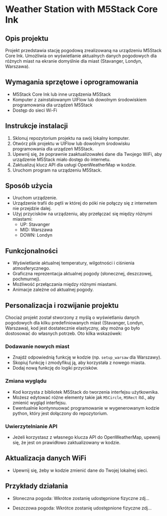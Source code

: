 # Weather Station with M5Stack Core Ink

## Opis projektu

Projekt przedstawia stację pogodową zrealizowaną na urządzeniu M5Stack Core Ink. Umożliwia on wyświetlanie aktualnych danych pogodowych dla różnych miast na ekranie domyślnie dla miast (Stavanger, Londyn, Warszawa).

## Wymagania sprzętowe i oprogramowania

- M5Stack Core Ink lub inne urządzenia M5Stack
- Komputer z zainstalowanym UIFlow lub dowolnym środowiskiem programowania dla urządzeń M5Stack
- Dostęp do sieci Wi-Fi

## Instrukcje instalacji

1. Sklonuj repozytorium projektu na swój lokalny komputer.
2. Otwórz plik projektu w UIFlow lub dowolnym środowisku programowania dla urządzeń M5Stack.
3. Upewnij się, że poprawnie zaaktualizowałeś dane dla Twojego WiFi, aby urządzenie M5Stack miało dostęp do internetu.
4. Zaktualizuj klucz API dla usługi OpenWeatherMap w kodzie.
5. Uruchom program na urządzeniu M5Stack.

## Sposób użycia

- Uruchom urządzenie.
- Urządzenie trafii do pętli w której do póki nie połączy się z internetem nie przejdzie dalej.
- Użyj przycisków na urządzeniu, aby przełączać się między różnymi miastami:
  - UP: Stavanger
  - MID: Warszawa
  - DOWN: Londyn

## Funkcjonalności

- Wyświetlanie aktualnej temperatury, wilgotności i ciśnienia atmosferycznego.
- Graficzna reprezentacja aktualnej pogody (słonecznej, deszczowej, pochmurnej).
- Możliwość przełączania między różnymi miastami.
- Animacje zależne od aktualnej pogody.

## Personalizacja i rozwijanie projektu

Chociaż projekt został stworzony z myślą o wyświetlaniu danych pogodowych dla kilku predefiniowanych miast (Stavanger, Londyn, Warszawa), kod jest dostatecznie elastyczny, aby można go było dostosować do własnych potrzeb. Oto kilka wskazówek:

### Dodawanie nowych miast
- Znajdź odpowiednią funkcję w kodzie (np. `setup_warsaw` dla Warszawy).
- Skopiuj funkcję i zmodyfikuj ją, aby korzystała z nowego miasta.
- Dodaj nową funkcję do logiki przycisków.

### Zmiana wyglądu
- Kod korzysta z bibliotek M5Stack do tworzenia interfejsu użytkownika.
- Możesz edytować różne elementy takie jak `M5Circle`, `M5Rect` itd., aby zmienić wygląd interfejsu.
- Ewentualnie kontynnuować programowanie w wygenerowanym kodzie python, który jest dołączony do repozytorium.

### Uwierzytelnianie API
- Jeżeli korzystasz z własnego klucza API do OpenWeatherMap, upewnij się, że jest on prawidłowo zaktualizowany w kodzie.

## Aktualizacja danych WiFi
- Upewnij się, żeby w kodzie zmienić dane do Twojej lokalnej sieci.

## Przykłady działania

- Słoneczna pogoda:
  Wkrótce zostanię udostępnione fizyczne zdj...
  
- Deszczowa pogoda:
 Wkrótce zostanię udostępnione fizyczne zdj...
